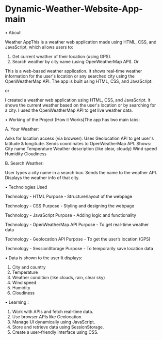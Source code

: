 # Dynamic-Weather-Website-App-main

• About

Weather AppThis is a weather web application made using HTML, CSS, and JavaScript, which allows users to:
1. Get current weather of their location (using GPS).
2. Search weather by city name (using OpenWeatherMap API).
Or

This is a web-based weather application. It shows real-time weather information for the user's location or any searched city using the OpenWeatherMap API.
The app is built using HTML, CSS, and JavaScript.

or 

I created a weather web application using HTML, CSS, and JavaScript. It shows the current weather based on the user's location or by searching for a city. I used the OpenWeatherMap API to get live weather data.



• Working of the Project (How it Works)The app has two main tabs:

A. Your Weather:

Asks for location access (via browser).
Uses Geolocation API to get user's latitude & longitude.
Sends coordinates to OpenWeatherMap API.
Shows:
City name
Temperature
Weather description (like clear, cloudy)
Wind speed
Humidity
Cloudiness

B. Search Weather:

User types a city name in a search box.
Sends the name to the weather API.
Displays the weather info of that city.

• Technologies Used

Technology -    HTML
Purpose -         Structure/layout of the webpage

Technology -    CSS
Purpose -          Styling and designing the webpage

Technology -    JavaScript
Purpose -         Adding logic and functionality

Technology -    OpenWeatherMap API
Purpose -          To get real-time weather data

Technology -    Geolocation API
Purpose -          To get the user’s location (GPS)

Technology -    SessionStorage
Purpose -          To temporarily save location data


•  Data is shown to the user
 It displays:

1. City and country
2. Temperature
3. Weather condition (like clouds, rain, clear sky)
4. Wind speed
5. Humidity
6. Cloudiness

• Learning :

1. Work with APIs and fetch real-time data.
2. Use browser APIs like Geolocation.
3. Manage UI dynamically using JavaScript.
4. Store and retrieve data using SessionStorage.
5. Create a user-friendly interface using CSS.

